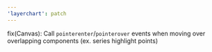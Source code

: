 ```yaml
---
'layerchart': patch
---
```


fix(Canvas): Call `pointerenter`/`pointerover` events when moving over overlapping components (ex. series highlight points)
